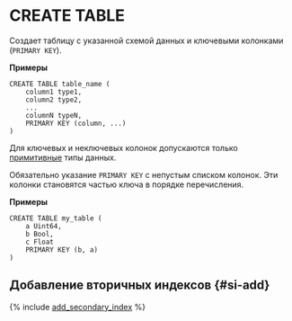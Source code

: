 # CREATE TABLE

Создает таблицу с указанной схемой данных и ключевыми колонками (`PRIMARY KEY`).

**Примеры**

``` yql
CREATE TABLE table_name (
    column1 type1,
    column2 type2,
    ...
    columnN typeN,
    PRIMARY KEY (column, ...)
)
```

Для ключевых и неключевых колонок допускаются только [примитивные](../types/primitive.md) типы данных.

Обязательно указание `PRIMARY KEY` с непустым списком колонок. Эти колонки становятся частью ключа в порядке перечисления.

**Примеры**

``` yql
CREATE TABLE my_table (
    a Uint64,
    b Bool,
    c Float
    PRIMARY KEY (b, a)
)
```

## Добавление вторичных индексов {#si-add}

{% include [add_secondary_index](../../../_includes/add_secondary_index.md) %}